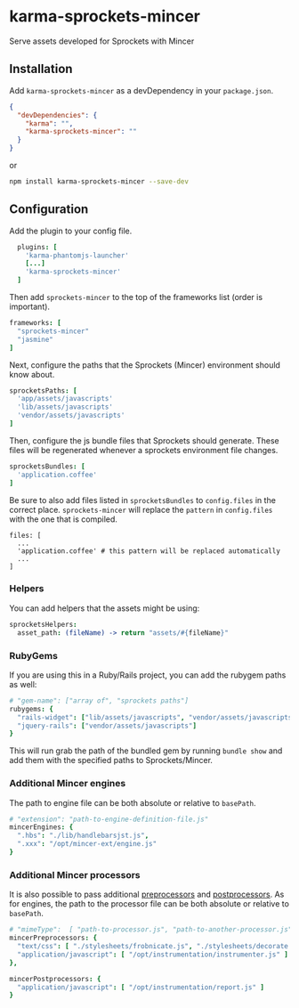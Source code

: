 # karma-sprockets-mincer

Serve assets developed for Sprockets with Mincer

## Installation

Add `karma-sprockets-mincer` as a devDependency in your `package.json`.
```json
{
  "devDependencies": {
    "karma": "",
    "karma-sprockets-mincer": ""
  }
}
```

or

```bash
npm install karma-sprockets-mincer --save-dev
```

## Configuration

Add the plugin to your config file.

```coffeescript
  plugins: [
    'karma-phantomjs-launcher'
    [...]
    'karma-sprockets-mincer'
  ]
```

Then add `sprockets-mincer` to the top of the frameworks list (order is important).

```coffeescript
frameworks: [
  "sprockets-mincer"
  "jasmine"
]
```

Next, configure the paths that the Sprockets (Mincer) environment should know about.
```coffeescript
sprocketsPaths: [
  'app/assets/javascripts'
  'lib/assets/javascripts'
  'vendor/assets/javascripts'
]
```

Then, configure the js bundle files that Sprockets should generate. These files will be regenerated whenever a sprockets environment file changes.
```coffeescript
sprocketsBundles: [
  'application.coffee'
]
```

Be sure to also add files listed in `sprocketsBundles` to `config.files` in the correct place. `sprockets-mincer` will replace the `pattern` in `config.files` with the one that is compiled.

```
files: [
  ...
  'application.coffee' # this pattern will be replaced automatically
  ...
]
```

### Helpers

You can add helpers that the assets might be using:

```coffeescript
sprocketsHelpers:
  asset_path: (fileName) -> return "assets/#{fileName}"
```

### RubyGems

If you are using this in a Ruby/Rails project, you can add the rubygem paths as well:

```coffeescript
# "gem-name": ["array of", "sprockets paths"]
rubygems: {
  "rails-widget": ["lib/assets/javascripts", "vendor/assets/javascripts"]
  "jquery-rails": ["vendor/assets/javascripts"]
}
```

This will run grab the path of the bundled gem by running `bundle show` and add them with the specified paths to Sprockets/Mincer.

### Additional Mincer engines

The path to engine file can be both absolute or relative to `basePath`.

```coffeescript
# "extension": "path-to-engine-definition-file.js"
mincerEngines: {
  ".hbs": "./lib/handlebarsjst.js",
  ".xxx": "/opt/mincer-ext/engine.js"
}
```

### Additional Mincer processors

It is also possible to pass additional [preprocessors] and [postprocessors]. As for engines,
the path to the processor file can be both absolute or relative to `basePath`.

```coffeescript
# "mimeType":  [ "path-to-processor.js", "path-to-another-processor.js" ]
mincerPreprocessors: {
  "text/css": [ "./stylesheets/frobnicate.js", "./stylesheets/decorate.js" ],
  "application/javascript": [ "/opt/instrumentation/instrumenter.js" ]
},

mincerPostprocessors: {
  "application/javascript": [ "/opt/instrumentation/report.js" ]
}
```

[preprocessors]: http://nodeca.github.io/mincer/#Processing.prototype.registerPreProcessor
[postprocessors]: http://nodeca.github.io/mincer/#Processing.prototype.registerPostProcessor
